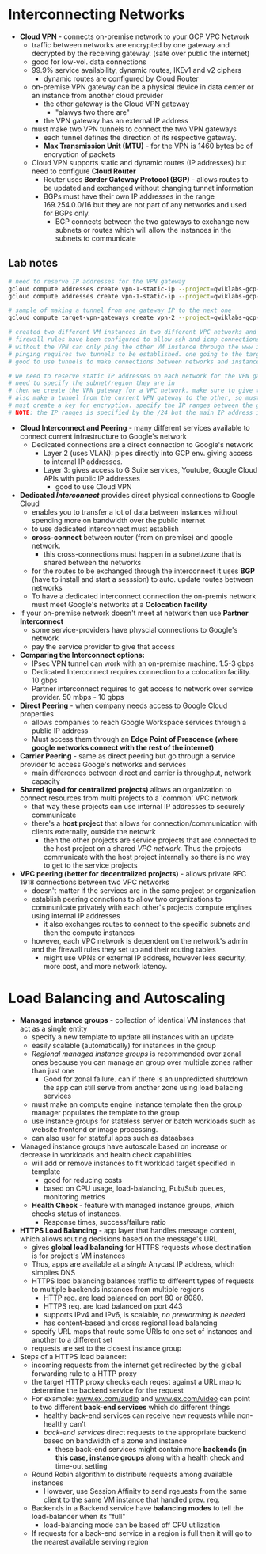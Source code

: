 # Interconnecting Networks
- **Cloud VPN** - connects on-premise network to your GCP VPC Network
    - traffic between networks are encrypted by one gateway and decrypted by the receiving gateway. (safe over public the internet)
    - good for low-vol. data connections
    - 99.9% service availability, dynamic routes, IKEv1 and v2 ciphers
        - dynamic routes are configured by Cloud Router
    - on-premise VPN gateway can be a physical device in data center or an instance from another cloud provider
        - the other gateway is the Cloud VPN gateway
            - "alawys two there are"
        - the VPN gateway has an external IP address
    - must make two VPN tunnels to connect the two VPN gateways
        - each tunnel defines the direction of its respective gateway.
        - **Max Transmission Unit (MTU)** - for the VPN is 1460 bytes bc of encryption of packets
    - Cloud VPN supports static and dynamic routes (IP addresses) but need to configure **Cloud Router**
        - Router uses **Border Gateway Protocol (BGP)** - allows routes to be updated and exchanged without changing tunnet information
        - BGPs must have their own IP addresses in the range 169.254.0.0/16 but they are not part of any networks and used for BGPs only.
            - BGP connects between the two gateways to exchange new subnets or routes which will allow the instances in the subnets to communicate 
## Lab notes
```bash
# need to reserve IP addresses for the VPN gateway
gcloud compute addresses create vpn-1-static-ip --project=qwiklabs-gcp-04-c262c3eb995e --region=us-central1
gcloud compute addresses create vpn-1-static-ip --project=qwiklabs-gcp-04-c262c3eb995e --region=europe-west1

# sample of making a tunnel from one gateway IP to the next one
gcloud compute target-vpn-gateways create vpn-2 --project=qwiklabs-gcp-04-c262c3eb995e --region=europe-west1 --network=vpn-network-2 && gcloud compute forwarding-rules create vpn-2-rule-esp --project=qwiklabs-gcp-04-c262c3eb995e --region=europe-west1 --address=34.79.254.56 --ip-protocol=ESP --target-vpn-gateway=vpn-2 && gcloud compute forwarding-rules create vpn-2-rule-udp500 --project=qwiklabs-gcp-04-c262c3eb995e --region=europe-west1 --address=34.79.254.56 --ip-protocol=UDP --ports=500 --target-vpn-gateway=vpn-2 && gcloud compute forwarding-rules create vpn-2-rule-udp4500 --project=qwiklabs-gcp-04-c262c3eb995e --region=europe-west1 --address=34.79.254.56 --ip-protocol=UDP --ports=4500 --target-vpn-gateway=vpn-2 && gcloud compute vpn-tunnels create tunnel2to1 --project=qwiklabs-gcp-04-c262c3eb995e --region=europe-west1 --peer-address=35.202.226.9 --shared-secret=gcprocks --ike-version=2 --local-traffic-selector=0.0.0.0/0 --remote-traffic-selector=0.0.0.0/0 --target-vpn-gateway=vpn-2 && gcloud compute routes create tunnel2to1-route-1 --project=qwiklabs-gcp-04-c262c3eb995e --network=vpn-network-2 --priority=1000 --destination-range=10.5.4.0/24 --next-hop-vpn-tunnel=tunnel2to1 --next-hop-vpn-tunnel-region=europe-west1

# created two different VM instances in two different VPC networks and in their own subnet within the respective VPC networks
# firewall rules have been configured to allow ssh and icmp connections
# without the VPN can only ping the other VM instance through the www internet
# pinging requires two tunnels to be established. one going to the target and one from the target coming back
# good to use tunnels to make connections between networks and instances bc relying on one single tunnel (external IP addresses) might be a source for failure

# we need to reserve static IP addresses on each network for the VPN gateways
# need to specify the subnet/region they are in
# then we create the VPN gateway for a VPC network. make sure to give the IP address of reserved static IP for the gateway
# also make a tunnel from the current VPN gateway to the other, so must give the other networks VPN gateway reserved IP
# must create a key for encryption. specify the IP ranges between the gateway. also specify that the gateway will be route-based
# NOTE: the IP ranges is specified by the /24 but the main IP address is given by the 'internal IP/subnet IP addresses' of the other VM instance in the 'other network'
```
- **Cloud Interconnect and Peering** - many different services available to connect current infrastructure to Google's network
    - Dedicated connections are a direct connection to Google's network
        - Layer 2 (uses VLAN): pipes directly into GCP env. giving access to internal IP addresses.
        - Layer 3: gives access to G Suite services, Youtube, Google Cloud APIs with public IP addresses
            - good to use Cloud VPN
- **Dedicated _Interconnect_** provides direct physical connections to Google Cloud
    - enables you to transfer a lot of data between instances without spending more on bandwidth over the public internet
    - to use dedicated interconnect must establish 
    - **cross-connect** between router (from on premise) and google network. 
        - this cross-connections must happen in a subnet/zone that is shared between the networks
    - for the routes to be exchanged through the interconnect it uses **BGP** (have to install and start a sesssion) to auto. update routes between networks
    - To have a dedicated interconnect connection the on-premis network must meet Google's networks at a **Colocation facility**
- If your on-premise network doesn't meet at network then use **Partner Interconnect**
    - some service-providers have physcial connections to Google's network
    - pay the service provider to give that access
- **Comparing the Interconnect options:**
    - IPsec VPN tunnel can work with an on-premise machine. 1.5-3 gbps
    - Dedicated Interconnect requires connection to a colocation facility. 10 gbps
    - Partner interconnect requires to get access to network over service provider. 50 mbps - 10 gbps
- **Direct Peering** - when company needs access to Google Cloud properties
    - allows companies to reach Google Workspace services through a public IP address
    - Must access them through an **Edge Point of Prescence (where google networks connect with the rest of the internet)**
- **Carrier Peering** - same as direct peering but go through a service provider to access Googe's networks and services
    - main differences between direct and carrier is throughput, network capacity
- **Shared (good for centralized projects)** allows an organization to connect resources from multi projects to a 'common' VPC network
    - that way these projects can use internal IP addresses to securely communicate
    - there's a **host project** that allows for connection/communication with clients externally, outside the netowrk
        - then the other projects are service projects that are connected to the host project on a shared *VPC network*. Thus the projects communicate with the host project internally so there is no way to get to the service projects
- **VPC peering (better for decentralized projects)** - allows private RFC 1918 connections between two VPC networks
    - doesn't matter if the services are in the same project or organization
    - establish peering connctions to allow two organizations to communicate privately with each other's projects compute engines using internal IP addresses
        - it also exchanges routes to connect to the specific subnets and then the compute instances
    - however, each VPC network is dependent on the network's admin and the firewall rules they set up and their routing tables
        - might use VPNs or external IP address, however less security, more cost, and more network latency.
# Load Balancing and Autoscaling
- **Managed instance groups** - collection of identical VM instances that act as a single entity
    - specify a new template to update all instances with an update
    - easily scalable (automatically) for instances in the group
    - _Regional managed instance groups_ is recommended over zonal ones because you can manage an group over multiple zones rather than just one
        - Good for zonal failure. can if there is an unpredicted shutdown the app can still serve from another zone using load balacing services
    - must make an compute engine instance template then the group manager populates the template to the group
    - use instance groups for stateless server or batch workloads such as website frontend or image processing.
    - can also user for stateful apps such as dataabses
- Managed instance groups have autoscale based on increase or decrease in workloads and health check capabilities
    -  will add or remove instances to fit workload target specified in template
        - good for reducing costs
        - based on CPU usage, load-balancing, Pub/Sub queues, monitoring metrics
    - **Health Check** - feature with managed instance groups, which checks status of instances.
        - Response times, success/failure ratio
- **HTTPS Load Balancing** - app layer that handles message content, which allows routing decisions based on the message's URL
    - gives **global load balancing** for HTTPS requests whose destination is for project's VM instances
    - Thus, apps are available at a _single_ Anycast IP address, which simplies DNS
    - HTTPS load balancing balances traffic to different types of requests to multiple backends instances from multiple regions
        - HTTP req. are load balanced on port 80 or 8080.
        - HTTPS req. are load balanced on port 443
        - supports IPv4 and IPv6, is scalable, _no prewarming is needed_
        - has content-based and cross regional load balancing
    - specify URL maps that route some URls to one set of instances and another to a different set
    - requests are set to the closest instance group
- Steps of a HTTPS load balancer:
    - incoming requests from the internet get redirected by the global forwarding rule to a HTTP proxy
    - the target HTTP proxy checks each reqest against a URL map to determine the backend service for the request
    - For example: www.ex.com/audio and www.ex.com/video can point to two different **back-end services** which do different things
        - healthy back-end services can receive new requests while non-healthy can't
        - *back-end services* direct requests to the appropriate backend based on bandwidth of a zone and instance
            - these back-end services might contain more **backends (in this case, instance groups** along with a health check and time-out setting
    - Round Robin algorithm to distribute requests among available instances
        - However, use Session Affinity to send rqeuests from the same client to the same VM instance that handled prev. req.
    - Backends in a Backend service have **balancing modes** to tell the load-balancer when its "full"
        - load-balancing mode can be based off CPU utilization
    - If requests for a back-end service in a region is full then it will go to the nearest available serving region
        